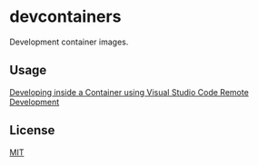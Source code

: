 # devcontainers

Development container images.

## Usage

[Developing inside a Container using Visual Studio Code Remote Development](https://code.visualstudio.com/docs/devcontainers/containers)

## License

[MIT](https://github.com/ogyogy/devcontainers/blob/main/LICENSE)

